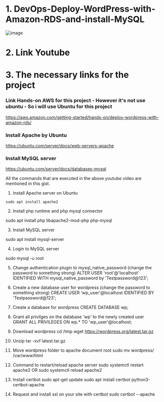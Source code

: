 # 1. DevOps-Deploy-WordPress-with-Amazon-RDS-and-install-MySQL
![image](https://github.com/HoangGuruu/AWS-Deploy-WordPress-with-Amazon-RDS-and-install-MySQL/assets/111829092/f7a97342-c67f-4ccb-853c-9037e9d4ea6e)
# 2. Link Youtube

# 3. The necessary links for the project
### Link Hands-on AWS for this project - However it's not use ubuntu - So i will use Ubuntu for this project
https://aws.amazon.com/getting-started/hands-on/deploy-wordpress-with-amazon-rds/
### Install Apache by Ubuntu
https://ubuntu.com/server/docs/web-servers-apache
### Install MySQL server
https://ubuntu.com/server/docs/databases-mysql

All the commands that are executed in the above youtube video are mentioned in this gist. 

1. Install Apache server on Ubuntu
```
sudo apt install apache2
```
2. Install php runtime and php mysql connector

sudo apt install php libapache2-mod-php php-mysql

3. Install MySQL server

sudo apt install mysql-server 

4. Login to MySQL server

sudo mysql -u root

5. Change authentication plugin to mysql_native_password (change the password to something strong)
ALTER USER 'root'@'localhost' IDENTIFIED WITH mysql_native_password by 'Testpassword@123';

6. Create a new database user for wordpress (change the password to something strong)
CREATE USER 'wp_user'@localhost IDENTIFIED BY 'Testpassword@123';

7. Create a database for wordpress
CREATE DATABASE wp;

8. Grant all privilges on the database 'wp' to the newly created user
GRANT ALL PRIVILEGES ON wp.* TO 'wp_user'@localhost;

9. Download wordpress
cd /tmp
wget https://wordpress.org/latest.tar.gz

10. Unzip
tar -xvf latest.tar.gz

11. Move wordpress folder to apache document root
sudo mv wordpress/ /var/www/html

12. Command to restart/reload apache server
sudo systemctl restart apache2
OR
sudo systemctl reload apache2

13. Install certbot
sudo apt-get update
sudo apt install certbot python3-certbot-apache

14. Request and install ssl on your site with certbot
sudo certbot --apache

